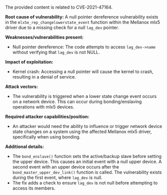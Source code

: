 The provided content is related to CVE-2021-47164.

**Root cause of vulnerability:**
A null pointer dereference vulnerability exists in the `mlx5e_rep_changelowerstate_event` function within the Mellanox mlx5 driver due to a missing check for a null `lag_dev` pointer.

**Weaknesses/vulnerabilities present:**
- Null pointer dereference: The code attempts to access `lag_dev->name` without verifying that `lag_dev` is not NULL.

**Impact of exploitation:**
- Kernel crash: Accessing a null pointer will cause the kernel to crash, resulting in a denial of service.

**Attack vectors:**
- The vulnerability is triggered when a lower state change event occurs on a network device. This can occur during bonding/enslaving operations with mlx5 devices.

**Required attacker capabilities/position:**
- An attacker would need the ability to influence or trigger network device state changes on a system using the affected Mellanox mlx5 driver, specifically when using bonding.

**Additional details:**
- The `bond_enslave()` function sets the active/backup slave before setting the upper device. This causes an initial event with a null upper device. A second event with an upper device occurs after the `bond_master_upper_dev_link()` function is called. The vulnerability exists during the first event, where `lag_dev` is null.
- The fix adds a check to ensure `lag_dev` is not null before attempting to access its members.